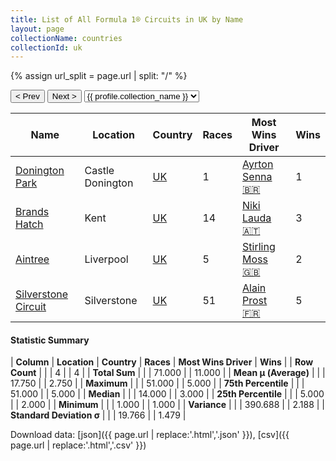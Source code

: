 ```yaml
---
title: List of All Formula 1® Circuits in UK by Name
layout: page
collectionName: countries
collectionId: uk
---
```


{% assign url_split = page.url | split: "/" %}
<div id="collection-navigation">
<button onclick="selector.options[selector.selectedIndex-1].value && (window.location = selector.options[selector.selectedIndex-1].value);">&lt; Prev</button>
<button onclick="selector.options[selector.selectedIndex+1].value && (window.location = selector.options[selector.selectedIndex+1].value);">Next &gt;</button>
<select id="selector" onchange="this.options[this.selectedIndex].value && (window.location = this.options[this.selectedIndex].value);">
  {% for collectionId in site.data[page.collectionName].refs %}
    {% if collectionId == page.collectionId %}
      {% assign selected = "selected" %}
    {% else %}
      {% assign selected = "" %}
    {% endif %}
    {% assign profile = site.data[page.collectionName][collectionId].profile %}
    <option value="/f1/{{ page.collectionName }}/{{ collectionId }}/{{ url_split[4] }}" {{ selected }}>{{ profile.collection_name }}</option>
  {% endfor %}
</select>
</div>

| Name | Location | Country | Races | Most Wins Driver | Wins |
|--|--|--|--|--|--|
| [Donington Park](/f1/circuits/donington) | Castle Donington | [UK](/f1/countries/uk) | 1 | [Ayrton Senna 🇧🇷](/f1/drivers/senna) | 1 |
| [Brands Hatch](/f1/circuits/brands_hatch) | Kent | [UK](/f1/countries/uk) | 14 | [Niki Lauda 🇦🇹](/f1/drivers/lauda) | 3 |
| [Aintree](/f1/circuits/aintree) | Liverpool | [UK](/f1/countries/uk) | 5 | [Stirling Moss 🇬🇧](/f1/drivers/moss) | 2 |
| [Silverstone Circuit](/f1/circuits/silverstone) | Silverstone | [UK](/f1/countries/uk) | 51 | [Alain Prost 🇫🇷](/f1/drivers/prost) | 5 |

#### Statistic Summary

| **Column** | **Location** | **Country** | **Races** | **Most Wins Driver** | **Wins** |
| **Row Count** |  |  | 4 |  | 4 |
| **Total Sum** |  |  | 71.000 |  | 11.000 |
| **Mean μ (Average)** |  |  | 17.750 |  | 2.750 |
| **Maximum** |  |  | 51.000 |  | 5.000 |
| **75th Percentile** |  |  | 51.000 |  | 5.000 |
| **Median** |  |  | 14.000 |  | 3.000 |
| **25th Percentile** |  |  | 5.000 |  | 2.000 |
| **Minimum** |  |  | 1.000 |  | 1.000 |
| **Variance** |  |  | 390.688 |  | 2.188 |
| **Standard Deviation σ** |  |  | 19.766 |  | 1.479 |

Download data: [json]({{ page.url | replace:'.html','.json' }}), [csv]({{ page.url | replace:'.html','.csv' }})
